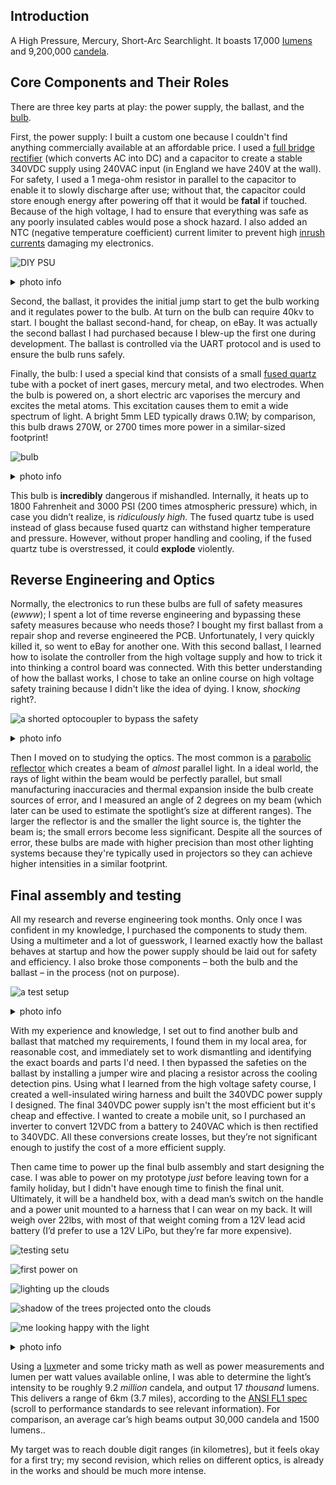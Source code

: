 
 <h2>Introduction  </h2>

A High Pressure, Mercury, Short-Arc Searchlight. It boasts 17,000 [Iumens](https://en.m.wikipedia.org/wiki/Lumen_(unit)) and 9,200,000 [candela](https://en.m.wikipedia.org/wiki/Candela).


<h2>Core Components and Their Roles   </h2>

There are three key parts at play: the power supply, the ballast, and the [bulb](https://en.m.wikipedia.org/wiki/Ultra-high-performance_lamp).

First, the power supply: I built a custom one because l couldn't find anything commercially available at an affordable price. I used a [full bridge rectifier](https://en.m.wikipedia.org/wiki/Rectifier) (which converts AC into DC) and a capacitor to create a stable 340VDC supply using 240VAC input (in England we have 240V at the wall). For safety, I used a 1 mega-ohm resistor in parallel to the capacitor to enable it to slowly discharge after use; without that, the capacitor could store enough energy after powering off that it would be **fatal** if touched. Because of the high voltage, I had to ensure that everything was safe as any poorly insulated cables would pose a shock hazard. I also added an NTC (negative temperature coefficient) current limiter to prevent high [inrush currents](https://en.m.wikipedia.org/wiki/Inrush_current) damaging my electronics.

![DIY PSU](https://i.imgur.com/0sNy9Xe.jpeg)
<details>
  <summary>photo info</summary>
  1. the PCB I assembled my PSU around, featuring a rectifier, 470uF 400V capacitor and a 1Mohm resistor on the back 
</details>


Second, the ballast, it provides the initial jump start to get the bulb working and it regulates power to the bulb. At turn on the bulb can require 40kv to start. I bought the ballast second-hand, for cheap, on eBay. It was actually the second ballast I had purchased because I blew-up the first one during development. The ballast is controlled via the UART protocol and is used to ensure the bulb runs safely.




Finally, the bulb: I used a special kind that consists of a small [fused quartz](https://en.m.wikipedia.org/wiki/Fused_quartz) tube with a pocket of inert gases, mercury metal, and two electrodes. When the bulb is powered on, a short electric arc vaporises the mercury and excites the metal atoms. This excitation causes them to emit a wide spectrum of light. A bright 5mm LED typically draws 0.1W; by comparison, this bulb draws 270W, or 2700 times more power in a similar-sized footprint!

![bulb](https://i.imgur.com/oaropD9.jpeg)
<details>
  <summary>photo info</summary>
  1. the final bulb I used, in the center is the quartz tube which is close to 5mm in diameter, around it is the reflector
</details>



This bulb is **incredibly** dangerous if mishandled. Internally, it heats up to 1800 Fahrenheit and 3000 PSI (200 times atmospheric pressure) which, in case you didn’t realize, is *ridiculously high*. The fused quartz tube is used instead of glass because fused quartz can withstand higher temperature and pressure. However, without proper handling and cooling, if the fused quartz tube is overstressed, it could **explode** violently.

<h2>Reverse Engineering and Optics   </h2>

Normally, the electronics to run these bulbs are full of safety measures (*ewww*); I spent a lot of time reverse engineering and bypassing these safety measures because who needs those? I bought my first ballast from a repair shop and reverse engineered the PCB. Unfortunately, I very quickly killed it, so went to eBay for another one. With this second ballast, I learned how to isolate the controller from the high voltage supply and how to trick it into thinking a control board was connected. With this better understanding of how the ballast works, I chose to take an online course on high voltage safety training because I didn't like the idea of dying. I know, *shocking* right?.

![a shorted optocoupler to bypass the safety](https://i.imgur.com/DbxXLFG.jpeg)
<details>
  <summary>photo info</summary>
  1. one of of the jumper wires I installed to bypass a safety check 
</details>


Then I moved on to studying the optics. The most common is a [parabolic reflector](https://en.m.wikipedia.org/wiki/Parabolic_reflector) which creates a beam of *almost* parallel light. In a ideal world, the rays of light within the beam would be perfectly parallel, but small manufacturing inaccuracies and thermal expansion inside the bulb create sources of error, and I measured an angle of 2 degrees on my beam (which later can be used to estimate the spotlight’s size at different ranges). The larger the reflector is and the smaller the light source is, the tighter the beam is; the small errors become less significant. Despite all the sources of error, these bulbs are made with higher precision than most other lighting systems because they're typically used in projectors so they can achieve higher intensities in a similar footprint.




<h2>Final assembly and testing   </h2>

All my research and reverse engineering took months. Only once I was confident in my knowledge, I purchased the components to study them. Using a multimeter and a lot of guesswork, I learned exactly how the ballast behaves at startup and how the power supply should be laid out for safety and efficiency. I also broke those components – both the bulb and the ballast – in the process (not on purpose).

![a test setup](https://i.imgur.com/ohjZJRB.jpeg)
<details>
  <summary>photo info</summary>
  1. all the electronics laid out on a workbench I built so that i could test them while reverse engineering
</details>



With my experience and knowledge, I set out to find another bulb and ballast that matched my requirements, I found them in my local area, for reasonable cost, and immediately set to work dismantling and identifying the exact boards and parts I'd need. I then bypassed the safeties on the ballast by installing a jumper wire and placing a resistor across the cooling detection pins. Using what I learned from the high voltage safety course, I created a well-insulated wiring harness and built the 340VDC power supply I designed. The final 340VDC power supply isn't the most efficient but it's cheap and effective. I wanted to create a mobile unit, so I purchased an inverter to convert 12VDC from a battery to 240VAC which is then rectified to 340VDC. All these conversions create losses, but they’re not significant enough to justify the cost of a more efficient supply.

Then came time to power up the final bulb assembly and start designing the case. I was able to power on my prototype *just* before leaving town for a family holiday, but I didn't have enough time to finish the final unit. Ultimately, it will be a handheld box, with a dead man’s switch on the handle and a power unit mounted to a harness that I can wear on my back. It will weigh over 22lbs, with most of that weight coming from a 12V lead acid battery (I’d prefer to use a 12V LiPo, but they’re far more expensive).

![testing setu](https://i.imgur.com/4J92Tq1.jpeg)

![first power on](https://i.imgur.com/gVvmYwt.jpeg)

![lighting up the clouds](https://i.imgur.com/oNuscD9.jpeg)

![shadow of the trees projected onto the clouds](https://i.imgur.com/qVjXRlw.jpeg)

![me looking happy with the light](https://i.imgur.com/4VD5HuU.jpeg)

<details>
  <summary>photo info</summary>
  1. another test setup which I used to power on the final version <br />
 2. the first time light came out of the bulb while not being in my bedroom <br />
 3. the beam is so bright it illuminates the cloud cover <br />
 4. the shadow of the tree in the beam being projected onto the trees behind <br />
 5. me having a lovely time with the searchlight 
</details>



Using a [lux](https://en.m.wikipedia.org/wiki/Lux)meter and some tricky math as well as power measurements and lumen per watt values available online, I was able to determine the light’s intensity to be roughly 9.2 *million* candela, and output 17 *thousand* lumens. This delivers a range of 6km (3.7 miles), according to the [ANSI FL1 spec](https://en.m.wikipedia.org/wiki/Flashlight) (scroll to performance standards to see relevant information). For comparison, an average car’s high beams output 30,000 candela and 1500 lumens..

My target was to reach double digit ranges (in kilometres), but it feels okay for a first try; my second revision, which relies on different optics, is already in the works and should be much more intense.


